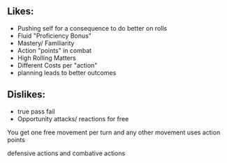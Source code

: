 ## Likes:
- Pushing self for a consequence to do better on rolls
- Fluid "Proficiency Bonus"
- Mastery/ Familiarity
- Action "points" in combat
- High Rolling Matters
- Different Costs per "action"
- planning leads to better outcomes
## Dislikes:
- true pass fail
- Opportunity attacks/ reactions for free


You get one free movement per turn and any other movement uses action points

defensive actions and combative actions 